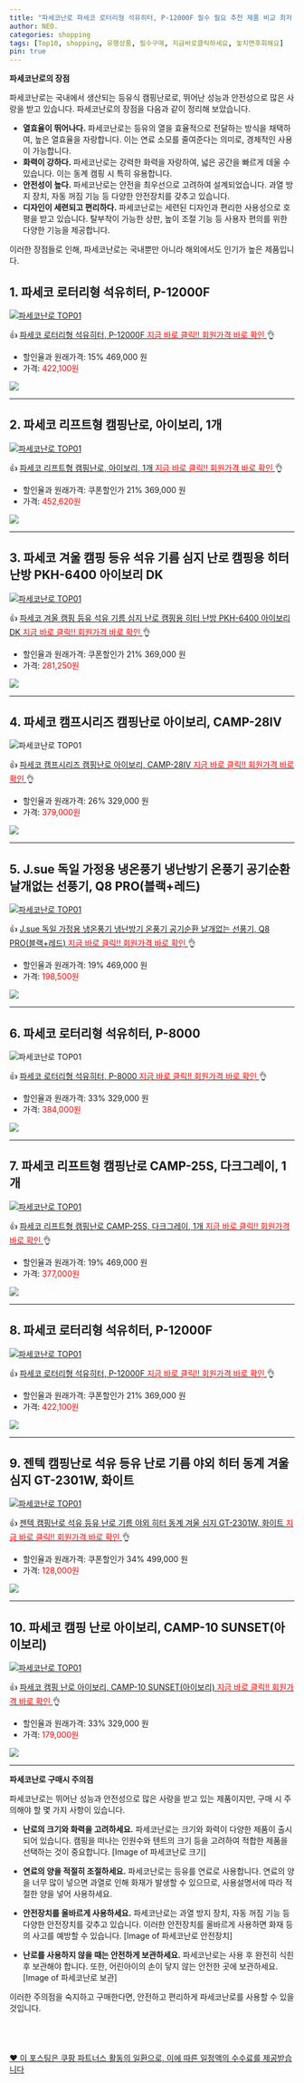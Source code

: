 ```yaml
---
title: "파세코난로 파세코 로터리형 석유히터, P-12000F 필수 필요 추천 제품 비교 최저 가격 비교 장점 구매 후기 구매평"
author: NEO.
categories: shopping
tags: [Top10, shopping, 유행상품, 필수구매, 지금바로클릭하세요, 놓치면후회해요]
pin: true
---
```

**파세코난로의 장점**

파세코난로는 국내에서 생산되는 등유식 캠핑난로로, 뛰어난 성능과 안전성으로 많은 사랑을 받고 있습니다. 파세코난로의 장점을 다음과 같이 정리해 보았습니다.

* **열효율이 뛰어나다.** 파세코난로는 등유의 열을 효율적으로 전달하는 방식을 채택하여, 높은 열효율을 자랑합니다. 이는 연료 소모를 줄여준다는 의미로, 경제적인 사용이 가능합니다.
* **화력이 강하다.** 파세코난로는 강력한 화력을 자랑하여, 넓은 공간을 빠르게 데울 수 있습니다. 이는 동계 캠핑 시 특히 유용합니다.
* **안전성이 높다.** 파세코난로는 안전을 최우선으로 고려하여 설계되었습니다. 과열 방지 장치, 자동 꺼짐 기능 등 다양한 안전장치를 갖추고 있습니다.
* **디자인이 세련되고 편리하다.** 파세코난로는 세련된 디자인과 편리한 사용성으로 호평을 받고 있습니다. 탈부착이 가능한 상판, 높이 조절 기능 등 사용자 편의를 위한 다양한 기능을 제공합니다.

이러한 장점들로 인해, 파세코난로는 국내뿐만 아니라 해외에서도 인기가 높은 제품입니다.

   

## 1. 파세코 로터리형 석유히터, P-12000F

[![파세코난로 TOP01](https://thumbnail9.coupangcdn.com/thumbnails/remote/490x490ex/image/retail/images/2018/11/07/14/1/953c2383-e1c0-44d0-b946-7f6a97fffce2.jpg)](https://link.coupang.com/re/AFFSDP?lptag=AF3617701&subid=GithubCoopas&pageKey=6295012222&traceid=V0-153&itemId=443971661&vendorItemId=4099852798)


👍 [파세코 로터리형 석유히터, P-12000F <font color=red> 지금 바로 클릭!! 회원가격 바로 확인 </font> ](https://link.coupang.com/re/AFFSDP?lptag=AF3617701&subid=GithubCoopas&pageKey=6295012222&traceid=V0-153&itemId=443971661&vendorItemId=4099852798) 👌 


- 할인율과 원래가격: 15%  469,000   원
- 가격: <span style='color:red'>422,100원</span>

[![](/discount_price.png)](https://link.coupang.com/re/AFFSDP?lptag=AF3617701&subid=GithubCoopas&pageKey=6295012222&traceid=V0-153&itemId=443971661&vendorItemId=4099852798)

---


   

## 2. 파세코 리프트형 캠핑난로, 아이보리, 1개

[![파세코난로 TOP01](https://thumbnail6.coupangcdn.com/thumbnails/remote/490x490ex/image/vendor_inventory/6533/ca68266d96cda60307b7f16d058b6677859760b63292edf4f6c2f846a48f.png)](https://link.coupang.com/re/AFFSDP?lptag=AF3617701&subid=GithubCoopas&pageKey=4786295960&traceid=V0-153&itemId=136382645&vendorItemId=87551258570)


👍 [파세코 리프트형 캠핑난로, 아이보리, 1개 <font color=red> 지금 바로 클릭!! 회원가격 바로 확인 </font> ](https://link.coupang.com/re/AFFSDP?lptag=AF3617701&subid=GithubCoopas&pageKey=4786295960&traceid=V0-153&itemId=136382645&vendorItemId=87551258570) 👌 


- 할인율과 원래가격: 쿠폰할인가 21%  369,000   원
- 가격: <span style='color:red'>452,620원</span>

[![](/discount_price.png)](https://link.coupang.com/re/AFFSDP?lptag=AF3617701&subid=GithubCoopas&pageKey=4786295960&traceid=V0-153&itemId=136382645&vendorItemId=87551258570)

---


   

## 3. 파세코 겨울 캠핑 등유 석유 기름 심지 난로 캠핑용 히터 난방 PKH-6400 아이보리 DK

[![파세코난로 TOP01](https://thumbnail10.coupangcdn.com/thumbnails/remote/490x490ex/image/vendor_inventory/3fb4/36d7b1df76ffbf28a90a6b3b4aa39a8256da4981f2cdeb4afa60ff1a1a59.jpg)](https://link.coupang.com/re/AFFSDP?lptag=AF3617701&subid=GithubCoopas&pageKey=7735298350&traceid=V0-153&itemId=20796609953&vendorItemId=87266421918)


👍 [파세코 겨울 캠핑 등유 석유 기름 심지 난로 캠핑용 히터 난방 PKH-6400 아이보리 DK <font color=red> 지금 바로 클릭!! 회원가격 바로 확인 </font> ](https://link.coupang.com/re/AFFSDP?lptag=AF3617701&subid=GithubCoopas&pageKey=7735298350&traceid=V0-153&itemId=20796609953&vendorItemId=87266421918) 👌 


- 할인율과 원래가격: 쿠폰할인가 21%  369,000   원
- 가격: <span style='color:red'>281,250원</span>

[![](/discount_price.png)](https://link.coupang.com/re/AFFSDP?lptag=AF3617701&subid=GithubCoopas&pageKey=7735298350&traceid=V0-153&itemId=20796609953&vendorItemId=87266421918)

---


   

## 4. 파세코 캠프시리즈 캠핑난로 아이보리, CAMP-28IV

![파세코난로 TOP01](https://thumbnail10.coupangcdn.com/thumbnails/remote/490x490ex/image/vendor_inventory/ac61/0ecbf9f83383d81af2acd44c233a173b588ccceb9a8f62523dcf45801753.PNG)


👍 [파세코 캠프시리즈 캠핑난로 아이보리, CAMP-28IV <font color=red> 지금 바로 클릭!! 회원가격 바로 확인 </font> ](https://link.coupang.com/re/AFFSDP?lptag=AF3617701&subid=GithubCoopas&pageKey=6745478487&traceid=V0-153&itemId=15759756135&vendorItemId=87972053537) 👌 


- 할인율과 원래가격: 26%  329,000   원
- 가격: <span style='color:red'>379,000원</span>

[![](/discount_price.png)](https://link.coupang.com/re/AFFSDP?lptag=AF3617701&subid=GithubCoopas&pageKey=6745478487&traceid=V0-153&itemId=15759756135&vendorItemId=87972053537)

---


   

## 5. J.sue 독일 가정용 냉온풍기 냉난방기 온풍기 공기순환 날개없는 선풍기, Q8 PRO(블랙+레드)

[![파세코난로 TOP01](https://thumbnail6.coupangcdn.com/thumbnails/remote/490x490ex/image/vendor_inventory/c3ad/c86b06757ec20c32d3bf989cf39137c5c581a328840471eb31150a4854c5.png)](https://link.coupang.com/re/AFFSDP?lptag=AF3617701&subid=GithubCoopas&pageKey=7650090602&traceid=V0-153&itemId=20563529989&vendorItemId=87639213015)


👍 [J.sue 독일 가정용 냉온풍기 냉난방기 온풍기 공기순환 날개없는 선풍기, Q8 PRO(블랙+레드) <font color=red> 지금 바로 클릭!! 회원가격 바로 확인 </font> ](https://link.coupang.com/re/AFFSDP?lptag=AF3617701&subid=GithubCoopas&pageKey=7650090602&traceid=V0-153&itemId=20563529989&vendorItemId=87639213015) 👌 


- 할인율과 원래가격: 19%  469,000   원
- 가격: <span style='color:red'>198,500원</span>

[![](/discount_price.png)](https://link.coupang.com/re/AFFSDP?lptag=AF3617701&subid=GithubCoopas&pageKey=7650090602&traceid=V0-153&itemId=20563529989&vendorItemId=87639213015)

---


   

## 6. 파세코 로터리형 석유히터, P-8000

![파세코난로 TOP01](https://thumbnail8.coupangcdn.com/thumbnails/remote/490x490ex/image/vendor_inventory/8b3f/3f2c5159c9ea900b0be600374f0b953de305650b6ec7e53bb73070f5d2fe.JPG)


👍 [파세코 로터리형 석유히터, P-8000 <font color=red> 지금 바로 클릭!! 회원가격 바로 확인 </font> ](https://link.coupang.com/re/AFFSDP?lptag=AF3617701&subid=GithubCoopas&pageKey=7646402247&traceid=V0-153&itemId=20383604494&vendorItemId=83845945527) 👌 


- 할인율과 원래가격: 33%  329,000   원
- 가격: <span style='color:red'>384,000원</span>

[![](/discount_price.png)](https://link.coupang.com/re/AFFSDP?lptag=AF3617701&subid=GithubCoopas&pageKey=7646402247&traceid=V0-153&itemId=20383604494&vendorItemId=83845945527)

---


   

## 7. 파세코 리프트형 캠핑난로 CAMP-25S, 다크그레이, 1개

[![파세코난로 TOP01](https://thumbnail8.coupangcdn.com/thumbnails/remote/490x490ex/image/vendor_inventory/afa8/6b59fc15858eabb9f7a79c6f4ee494fb4bf80259f9e9fdd324955186f1ff.png)](https://link.coupang.com/re/AFFSDP?lptag=AF3617701&subid=GithubCoopas&pageKey=36955293&traceid=V0-153&itemId=136112463&vendorItemId=87789368860)


👍 [파세코 리프트형 캠핑난로 CAMP-25S, 다크그레이, 1개 <font color=red> 지금 바로 클릭!! 회원가격 바로 확인 </font> ](https://link.coupang.com/re/AFFSDP?lptag=AF3617701&subid=GithubCoopas&pageKey=36955293&traceid=V0-153&itemId=136112463&vendorItemId=87789368860) 👌 


- 할인율과 원래가격: 19%  469,000   원
- 가격: <span style='color:red'>377,000원</span>

[![](/discount_price.png)](https://link.coupang.com/re/AFFSDP?lptag=AF3617701&subid=GithubCoopas&pageKey=36955293&traceid=V0-153&itemId=136112463&vendorItemId=87789368860)

---


   

## 8. 파세코 로터리형 석유히터, P-12000F

[![파세코난로 TOP01](https://thumbnail9.coupangcdn.com/thumbnails/remote/490x490ex/image/retail/images/2018/11/07/14/1/953c2383-e1c0-44d0-b946-7f6a97fffce2.jpg)](https://link.coupang.com/re/AFFSDP?lptag=AF3617701&subid=GithubCoopas&pageKey=6295012222&traceid=V0-153&itemId=443971661&vendorItemId=4099852798)


👍 [파세코 로터리형 석유히터, P-12000F <font color=red> 지금 바로 클릭!! 회원가격 바로 확인 </font> ](https://link.coupang.com/re/AFFSDP?lptag=AF3617701&subid=GithubCoopas&pageKey=6295012222&traceid=V0-153&itemId=443971661&vendorItemId=4099852798) 👌 


- 할인율과 원래가격: 쿠폰할인가 21%  369,000   원
- 가격: <span style='color:red'>422,100원</span>

[![](/discount_price.png)](https://link.coupang.com/re/AFFSDP?lptag=AF3617701&subid=GithubCoopas&pageKey=6295012222&traceid=V0-153&itemId=443971661&vendorItemId=4099852798)

---


   

## 9. 젠텍 캠핑난로 석유 등유 난로 기름 야외 히터 동계 겨울 심지 GT-2301W, 화이트

[![파세코난로 TOP01](https://thumbnail7.coupangcdn.com/thumbnails/remote/490x490ex/image/vendor_inventory/7872/15b5d4f2d54fad395787d4193001be24a4454ea026056fe4222a7412bcfa.jpg)](https://link.coupang.com/re/AFFSDP?lptag=AF3617701&subid=GithubCoopas&pageKey=7592234631&traceid=V0-153&itemId=20065146652&vendorItemId=87161021073)


👍 [젠텍 캠핑난로 석유 등유 난로 기름 야외 히터 동계 겨울 심지 GT-2301W, 화이트 <font color=red> 지금 바로 클릭!! 회원가격 바로 확인 </font> ](https://link.coupang.com/re/AFFSDP?lptag=AF3617701&subid=GithubCoopas&pageKey=7592234631&traceid=V0-153&itemId=20065146652&vendorItemId=87161021073) 👌 


- 할인율과 원래가격: 쿠폰할인가 34%  499,000   원
- 가격: <span style='color:red'>128,000원</span>

[![](/discount_price.png)](https://link.coupang.com/re/AFFSDP?lptag=AF3617701&subid=GithubCoopas&pageKey=7592234631&traceid=V0-153&itemId=20065146652&vendorItemId=87161021073)

---


   

## 10. 파세코 캠핑 난로 아이보리, CAMP-10 SUNSET(아이보리)

[![파세코난로 TOP01](https://thumbnail9.coupangcdn.com/thumbnails/remote/490x490ex/image/vendor_inventory/9063/8befcbb428aa96d814cc2856e9cda9bcf74b6c7817a6ff943689cfaa500e.jpg)](https://link.coupang.com/re/AFFSDP?lptag=AF3617701&subid=GithubCoopas&pageKey=6773651198&traceid=V0-153&itemId=15910932509&vendorItemId=87972645643)


👍 [파세코 캠핑 난로 아이보리, CAMP-10 SUNSET(아이보리) <font color=red> 지금 바로 클릭!! 회원가격 바로 확인 </font> ](https://link.coupang.com/re/AFFSDP?lptag=AF3617701&subid=GithubCoopas&pageKey=6773651198&traceid=V0-153&itemId=15910932509&vendorItemId=87972645643) 👌 


- 할인율과 원래가격: 33%  329,000   원
- 가격: <span style='color:red'>179,000원</span>

[![](/discount_price.png)](https://link.coupang.com/re/AFFSDP?lptag=AF3617701&subid=GithubCoopas&pageKey=6773651198&traceid=V0-153&itemId=15910932509&vendorItemId=87972645643)

---
**파세코난로 구매시 주의점**

파세코난로는 뛰어난 성능과 안전성으로 많은 사랑을 받고 있는 제품이지만, 구매 시 주의해야 할 몇 가지 사항이 있습니다.

* **난로의 크기와 화력을 고려하세요.** 파세코난로는 크기와 화력이 다양한 제품이 출시되어 있습니다. 캠핑을 떠나는 인원수와 텐트의 크기 등을 고려하여 적합한 제품을 선택하는 것이 중요합니다.
[Image of 파세코난로 크기]

* **연료의 양을 적절히 조절하세요.** 파세코난로는 등유를 연료로 사용합니다. 연료의 양을 너무 많이 넣으면 과열로 인해 화재가 발생할 수 있으므로, 사용설명서에 따라 적절한 양을 넣어 사용하세요.


* **안전장치를 올바르게 사용하세요.** 파세코난로는 과열 방지 장치, 자동 꺼짐 기능 등 다양한 안전장치를 갖추고 있습니다. 이러한 안전장치를 올바르게 사용하면 화재 등의 사고를 예방할 수 있습니다.
[Image of 파세코난로 안전장치]

* **난로를 사용하지 않을 때는 안전하게 보관하세요.** 파세코난로는 사용 후 완전히 식힌 후 보관해야 합니다. 또한, 어린아이의 손이 닿지 않는 안전한 곳에 보관하세요.
[Image of 파세코난로 보관]

이러한 주의점을 숙지하고 구매한다면, 안전하고 편리하게 파세코난로를 사용할 수 있을 것입니다.<br><br><br><br><br> [ ❤  이 포스팅은 쿠팡 파트너스 활동의 일환으로, 이에 따른 일정액의 수수료를 제공받습니다](https://link.coupang.com/a/bcEFyh)